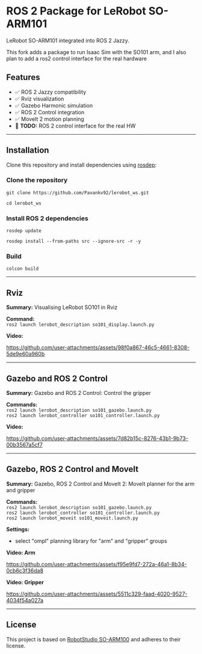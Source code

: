 # ROS 2 Package for LeRobot SO-ARM101

LeRobot SO-ARM101 integrated into ROS 2 Jazzy.

This fork adds a package to run Isaac Sim with the SO101 arm, and I also plan to add a ros2
control interface for the real hardware

## Features

- ✅ ROS 2 Jazzy compatibility
- ✅ Rviz visualization
- ✅ Gazebo Harmonic simulation
- ✅ ROS 2 Control integration
- ✅ MoveIt 2 motion planning
- 📝 **TODO:** ROS 2 control interface for the real HW
---
## Installation

Clone this repository and install dependencies using [rosdep](https://docs.ros.org/en/ros2_packages/rosdep.html):


### Clone the repository
`git clone https://github.com/Pavankv92/lerobot_ws.git`

`cd lerobot_ws`

### Install ROS 2 dependencies
`rosdep update`

`rosdep install --from-paths src --ignore-src -r -y`

### Build
`colcon build`

---
## Rviz

**Summary:** Visualising LeRobot SO101 in Rviz

**Command:**  
`ros2 launch lerobot_description so101_display.launch.py`

**Video:**  
<!-- Add your video link here -->
https://github.com/user-attachments/assets/98f0a867-46c5-4661-8308-5de9e60a960b

---

## Gazebo and ROS 2 Control

**Summary:** Gazebo and ROS 2 Control: Control the gripper

**Commands:**  
`ros2 launch lerobot_description so101_gazebo.launch.py`  
`ros2 launch lerobot_controller so101_controller.launch.py`

**Video:**  
<!-- Add your video link here -->


https://github.com/user-attachments/assets/7d82b15c-8276-43b1-9b73-00b3567a5cf7


---

## Gazebo, ROS 2 Control and MoveIt

**Summary:** Gazebo, ROS 2 Control and MoveIt 2: MoveIt planner for the arm and gripper

**Commands:**  
`ros2 launch lerobot_description so101_gazebo.launch.py`  
`ros2 launch lerobot_controller so101_controller.launch.py`  
`ros2 launch lerobot_moveit so101_moveit.launch.py`

**Settings:**
- select "ompl" planning library for "arm" and "gripper" groups 

**Video: Arm**  
<!-- Add your video link here -->


https://github.com/user-attachments/assets/f95e9fd7-272a-46a1-8b34-0cb6c3f36da8

**Video: Gripper**  
<!-- Add your video link here -->

https://github.com/user-attachments/assets/5511c329-faad-4020-9527-4034f54a027a

---

## License

This project is based on [RobotStudio SO-ARM100](https://github.com/TheRobotStudio/SO-ARM100) and adheres to their license.







